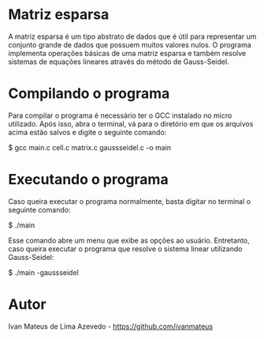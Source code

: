 # Matriz esparsa
A matriz esparsa é um tipo abstrato de dados que é útil para representar um conjunto grande de dados que possuem muitos valores nulos. O programa implementa operações básicas de uma matriz esparsa e também resolve sistemas de equações lineares através do método de Gauss-Seidel.

# Compilando o programa
Para compilar o programa é necessário ter o GCC instalado no micro utilizado. Após isso, abra o terminal, vá para o diretório em que os arquivos acima estão salvos e digite o seguinte comando:

$ gcc main.c cell.c matrix.c gaussseidel.c -o main

# Executando o programa
Caso queira executar o programa normalmente, basta digitar no terminal o seguinte comando: 

$ ./main

Esse comando abre um menu que exibe as opções ao usuário. Entretanto, caso queira executar o programa que resolve o sistema linear utilizando Gauss-Seidel:

$ ./main -gaussseidel

# Autor
Ivan Mateus de Lima Azevedo - https://github.com/ivanmateus
